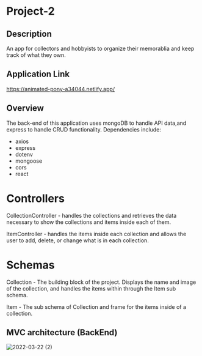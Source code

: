 # Project-2

## Description

An app for collectors and hobbyists to organize their memorablia and keep track of what they own.

## Application Link
https://animated-pony-a34044.netlify.app/

## Overview
The back-end of this application uses mongoDB to handle API data,and express to handle CRUD functionality. Dependencies include: 
 - axios 
 - express 
 - dotenv 
 - mongoose 
 - cors
 - react
# Controllers
CollectionController - handles the collections and retrieves the data necessary to show the collections and items inside each of them.

ItemController - handles the items inside each collection and allows the user to add, delete, or change what is in each collection.

# Schemas
Collection - The building block of the project. Displays the name and image of the collection, and handles the items within through the Item sub schema.

Item - The sub schema of Collection and frame for the items inside of a collection.

## MVC architecture (BackEnd)
![2022-03-22 (2)](https://user-images.githubusercontent.com/97875763/160957415-b3bd529e-2af5-4285-933b-5a99356fc8d4.png)


